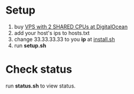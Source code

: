# Setup
1. buy [VPS with 2 SHARED CPUs at DigitalOcean](https://m.do.co/c/229973591d0a)
2. add your host's ips to hosts.txt
3. change 33.33.33.33 to you **ip** at [install.sh](https://github.com/ch/atack/blob/main/install.sh#L13) 
4. run **setup.sh**

# Check status
run **status.sh** to view status.
